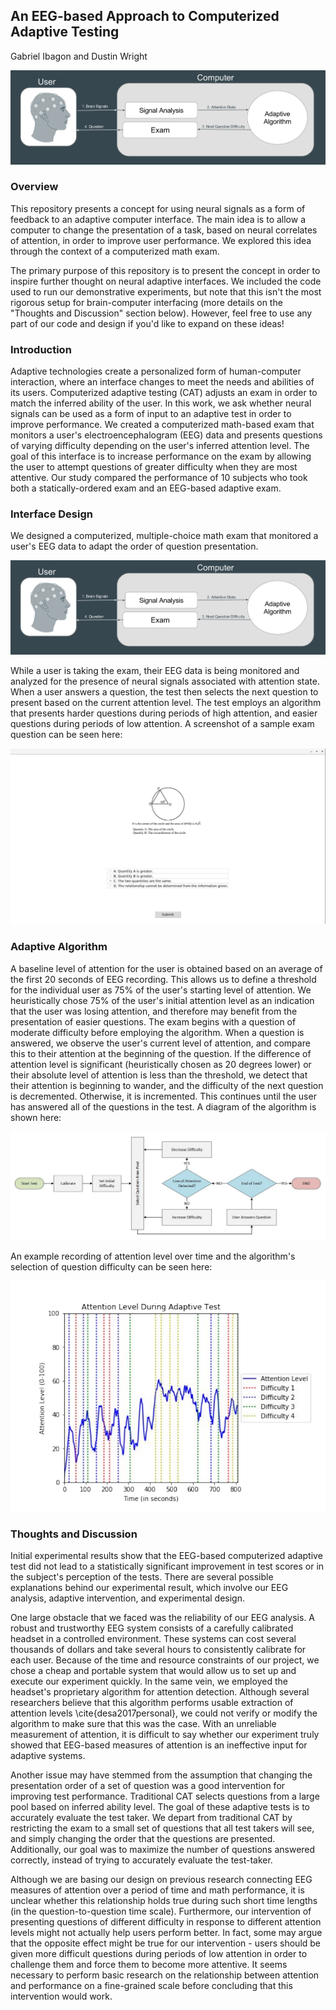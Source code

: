 ## An EEG-based Approach to Computerized Adaptive Testing
Gabriel Ibagon and Dustin Wright

![System Overview](assets/EEG-CAT.png)


### Overview
This repository presents a concept for using neural signals as a form of feedback to an adaptive computer interface. The main idea is to allow a computer to change the presentation of a task, based on neural correlates of attention, in order to improve user performance. We explored this idea through the context of a computerized math exam. 

The primary purpose of this repository is to present the concept in order to inspire further thought on neural adaptive interfaces. We included the code used to run our demonstrative experiments, but note that this isn't the most rigorous setup for brain-computer interfacing (more details on the "Thoughts and Discussion" section below). However, feel free to use any part of our code and design if you'd like to expand on these ideas!

### Introduction
Adaptive technologies create a personalized form of human-computer interaction, where an interface changes to meet the needs and abilities of its users. Computerized adaptive testing (CAT) adjusts an exam in order to match the inferred ability of the user. In this work, we ask whether neural signals can be used as a form of input to an adaptive test in order to improve performance. We created a computerized math-based exam that monitors a user's electroencephalogram (EEG) data and presents questions of varying difficulty depending on the user's inferred attention level. The goal of this interface is to increase performance on the exam by allowing the user to attempt questions of greater difficulty when they are most attentive. Our study compared the performance of 10 subjects who took both a statically-ordered exam and an EEG-based adaptive exam. 

### Interface Design

We designed a computerized, multiple-choice math exam that monitored a user's EEG data to adapt the order of question presentation.

![System Overview](assets/EEG-CAT.png)

While a user is taking the exam, their EEG data is being monitored and analyzed for the presence of neural signals associated with attention state. When a user answers a question, the test then selects the next question to present based on the current attention level. The test employs an algorithm that presents harder questions during periods of high attention, and easier questions during periods of low attention. A screenshot of a sample exam question can be seen here:

![Screenshot](assets/screenshot.png)


### Adaptive Algorithm

A baseline level of attention for the user is obtained based on an average of the first 20 seconds of EEG recording. This allows us to define a threshold for the individual user as 75\% of the user's starting level of attention. We heuristically chose 75\% of the user's initial attention level as an indication that the user was losing attention, and therefore may benefit from the presentation of easier questions. The exam begins with a question of moderate difficulty before employing the algorithm. When a question is answered, we observe the user's current level of attention, and compare this to their attention at the beginning of the question. If the difference of attention level is significant (heuristically chosen as 20 degrees lower) or their absolute level of attention is less than the threshold, we detect that their attention is beginning to wander, and the difficulty of the next question is decremented. Otherwise, it is incremented. This continues until the user has answered all of the questions in the test. A diagram of the algorithm is shown here:

![Algorithm](assets/algo.png)


An example recording of attention level over time and the algorithm's selection of question difficulty can be seen here:

![Recording](assets/recording.png)



### Thoughts and Discussion

Initial experimental results show that the EEG-based computerized adaptive test did not lead to a statistically significant improvement in test scores or in the subject's perception of the tests. There are several possible explanations behind our experimental result, which involve our EEG analysis, adaptive intervention, and experimental design.

One large obstacle that we faced was the reliability of our EEG analysis. A robust and trustworthy EEG system consists of a carefully calibrated headset in a controlled environment. These systems can cost several thousands of dollars and take several hours to consistently calibrate for each user. Because of the time and resource constraints of our project, we chose a cheap and portable system that would allow us to set up and execute our experiment quickly. In the same vein, we employed the headset's proprietary algorithm for attention detection. Although several researchers believe that this algorithm performs usable extraction of attention levels \cite{desa2017personal}, we could not verify or modify the algorithm to make sure that this was the case. With an unreliable measurement of attention, it is difficult to say whether our experiment truly showed that EEG-based measures of attention is an ineffective input for adaptive systems.

Another issue may have stemmed from the assumption that changing the presentation order of a set of question was a good intervention for improving test performance. Traditional CAT selects questions from a large pool based on inferred ability level. The goal of these adaptive tests is to accurately evaluate the test taker. We depart from traditional CAT by restricting the exam to a small set of questions that all test takers will see, and simply changing the order that the questions are presented. Additionally, our goal was to maximize the number of questions answered correctly, instead of trying to accurately evaluate the test-taker. 

Although we are basing our design on previous research connecting EEG measures of attention over a period of time and math performance, it is unclear whether this relationship holds true during such short time lengths (in the question-to-question time scale). Furthermore, our intervention of presenting questions of different difficulty in response to different attention levels might not actually help users perform better. In fact, some may argue that the opposite effect might be true for our intervention - users should be given more difficult questions during periods of low attention in order to challenge them and force them to become more attentive. It seems necessary to perform basic research on the relationship between attention and performance on a fine-grained scale before concluding that this intervention would work.


